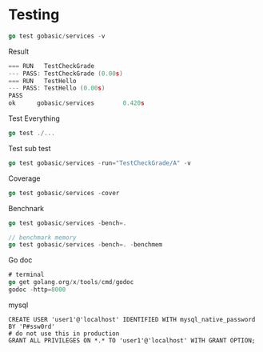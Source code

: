 # Testing


```go
go test gobasic/services -v 
```

Result 
```go
=== RUN   TestCheckGrade
--- PASS: TestCheckGrade (0.00s)
=== RUN   TestHello
--- PASS: TestHello (0.00s)
PASS
ok      gobasic/services        0.420s
```

Test Everything
```go
go test ./...
```

Test sub test
```go
go test gobasic/services -run="TestCheckGrade/A" -v
```
Coverage
```go
go test gobasic/services -cover
```

Benchnark
```go
go test gobasic/services -bench=.

// benchmark memory
go test gobasic/services -bench=. -benchmem
```

Go doc
```go
# terminal
go get golang.org/x/tools/cmd/godoc
godoc -http=8000
```

mysql
```
CREATE USER 'user1'@'localhost' IDENTIFIED WITH mysql_native_password BY 'P#ssw0rd'
# do not use this in production
GRANT ALL PRIVILEGES ON *.* TO 'user1'@'localhost' WITH GRANT OPTION;
```